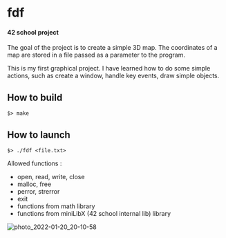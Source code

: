 # fdf
#### 42 school project
The goal of the project is to create a simple 3D map. The coordinates of a map are stored in a file passed as a parameter to the program.

This is my first graphical project. I have learned how to do some simple actions, such as create a window, handle key events, draw simple objects.

## How to build 
```
$> make 
 ```
## How to launch
```
$> ./fdf <file.txt>
```
Allowed functions :
- open, read, write, close
- malloc, free
- perror, strerror
- exit
- functions from math library
- functions from miniLibX (42 school internal lib) library

![photo_2022-01-20_20-10-58](https://user-images.githubusercontent.com/95509213/150387871-29360424-136a-439c-a883-fa3d8e33b508.jpg)
